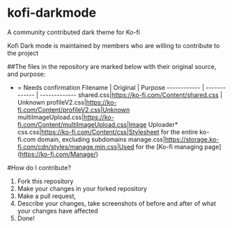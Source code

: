 # kofi-darkmode
A community contributed dark theme for Ko-fi

Kofi Dark mode is maintained by members who are willing to contribute to the project

##The files in the repository are marked below with their original source, and purpose:
* = Needs confirmation
Filename | Original | Purpose
------------ | ------------- | -------------
shared.css|https://ko-fi.com/Content/shared.css | Unknown
profileV2.css|https://ko-fi.com/Content/profileV2.css|Unknown
multiImageUpload.css|https://ko-fi.com/Content/multiImageUpload.css|Image Uploader*
css.css|https://ko-fi.com/Content/css|Stylesheet for the entire ko-fi.com domain, excluding subdomains
manage.css|https://storage.ko-fi.com/cdn/styles/manage.min.css|Used for the [Ko-fi managing page] (https://ko-fi.com/Manage/)

#How do I contribute?
1. Fork this repository
2. Make your changes in your forked repository
3. Make a pull request,
4. Describe your changes, take screenshots of before and after of what your changes have affected
5. Done!

